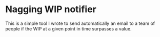 # Nagging WIP notifier

This is a simple tool I wrote to send automatically an email to a 
team of people if the WIP at a given point in time surpasses a
value.
